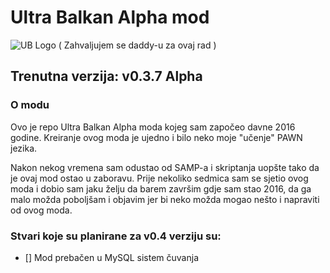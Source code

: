 # Ultra Balkan Alpha mod

![UB Logo](https://i.imgur.com/J0K59b0.png)
( Zahvaljujem se daddy-u za ovaj rad )


## Trenutna verzija: v0.3.7 Alpha

### O modu

Ovo je repo Ultra Balkan Alpha moda kojeg sam započeo davne 2016 godine.
Kreiranje ovog moda je ujedno i bilo neko moje "učenje" PAWN jezika.

Nakon nekog vremena sam odustao od SAMP-a i skriptanja uopšte tako da je ovaj mod ostao u zaboravu.
Prije nekoliko sedmica sam se sjetio ovog moda i dobio sam jaku želju da barem završim gdje sam stao 2016, da ga malo možda poboljšam i objavim jer bi neko možda mogao nešto i napraviti od ovog moda.

### Stvari koje su planirane za v0.4 verziju su:

- [] Mod prebačen u MySQL sistem čuvanja
